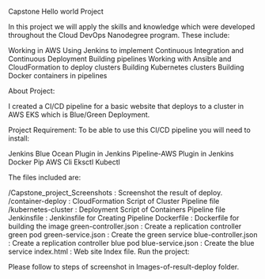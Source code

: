 Capstone Hello world Project

In this project we will apply the skills and knowledge which were developed throughout the Cloud DevOps Nanodegree program. These include:

Working in AWS Using Jenkins to implement Continuous Integration and Continuous Deployment Building pipelines Working with Ansible and CloudFormation to deploy clusters Building Kubernetes clusters Building Docker containers in pipelines

About Project:

I created a CI/CD pipeline for a basic website that deploys to a cluster in AWS EKS which is Blue/Green Deployment.

Project Requirement: To be able to use this CI/CD pipeline you will need to install:

Jenkins Blue Ocean Plugin in Jenkins Pipeline-AWS Plugin in Jenkins Docker Pip AWS Cli Eksctl Kubectl

The files included are:

/Capstone_project_Screenshots : Screenshot the result of deploy.
/container-deploy : CloudFormation Script of Cluster Pipeline file
/kubernetes-cluster : Deployment Script of Containers Pipeline file
Jenkinsfile : Jenkinsfile for Creating Pipeline
Dockerfile : Dockerfile for building the image
green-controller.json : Create a replication controller green pod
green-service.json : Create the green service
blue-controller.json : Create a replication controller blue pod
blue-service.json : Create the blue service
index.html : Web site Index file.
Run the project:

Please follow to steps of screenshot in Images-of-result-deploy folder.
